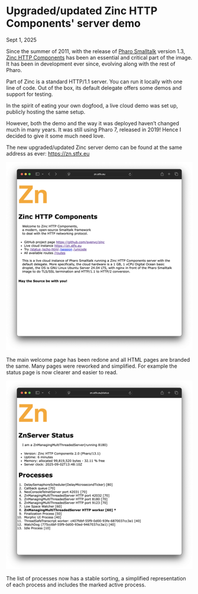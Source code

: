 # Upgraded/updated Zinc HTTP Components' server demo

Sept 1, 2025

Since the summer of 2011, with the release of [Pharo Smalltalk](https://www.pharo.org) version 1.3, 
[Zinc HTTP Components](https://github.com/svenvc/zinc) has been an essential and critical part of the image. 
It has been in development ever since, evolving along with the rest of Pharo.

Part of Zinc is a standard HTTP/1.1 server. 
You can run it locally with one line of code. 
Out of the box, its default delegate offers some demos and support for testing.

In the spirit of eating your own dogfood, a live cloud demo was set up, publicly hosting the same setup.

However, both the demo and the way it was deployed haven’t changed much in many years. 
It was still using Pharo 7, released in 2019! 
Hence I decided to give it some much need love.

The new upgraded/updated Zinc server demo can be found at the same address as ever: https://zn.stfx.eu

![the new zinc server demo welcome page](2025-09-01-new-zn.stfx.eu.png)

The main welcome page has been redone and all HTML pages are branded the same. 
Many pages were reworked and simplified. 
For example the status page is now clearer and easier to read.

![the new zinc server demo status page](2025-09-01-new-zinc-server-status.png)

The list of processes now has a stable sorting, 
a simplified representation of each process 
and includes the marked active process.

